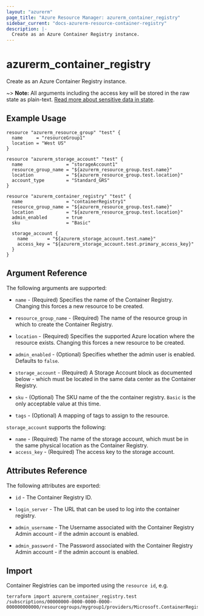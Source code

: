 ```yaml
---
layout: "azurerm"
page_title: "Azure Resource Manager: azurerm_container_registry"
sidebar_current: "docs-azurerm-resource-container-registry"
description: |-
  Create as an Azure Container Registry instance.
---
```


# azurerm\_container\_registry

Create as an Azure Container Registry instance.

~> **Note:** All arguments including the access key will be stored in the raw state as plain-text.
[Read more about sensitive data in state](docs/state/sensitive-data.html).

## Example Usage

```hcl
resource "azurerm_resource_group" "test" {
  name     = "resourceGroup1"
  location = "West US"
}

resource "azurerm_storage_account" "test" {
  name                = "storageAccount1"
  resource_group_name = "${azurerm_resource_group.test.name}"
  location            = "${azurerm_resource_group.test.location}"
  account_type        = "Standard_GRS"
}

resource "azurerm_container_registry" "test" {
  name                = "containerRegistry1"
  resource_group_name = "${azurerm_resource_group.test.name}"
  location            = "${azurerm_resource_group.test.location}"
  admin_enabled       = true
  sku                 = "Basic"

  storage_account {
    name       = "${azurerm_storage_account.test.name}"
    access_key = "${azurerm_storage_account.test.primary_access_key}"
  }
}
```

## Argument Reference

The following arguments are supported:

* `name` - (Required) Specifies the name of the Container Registry. Changing this forces a
    new resource to be created.

* `resource_group_name` - (Required) The name of the resource group in which to
    create the Container Registry.

* `location` - (Required) Specifies the supported Azure location where the resource exists. Changing this forces a new resource to be created.

* `admin_enabled` - (Optional) Specifies whether the admin user is enabled. Defaults to `false`.

* `storage_account` - (Required) A Storage Account block as documented below - which must be located in the same data center as the Container Registry.

* `sku` - (Optional) The SKU name of the the container registry. `Basic` is the only acceptable value at this time.

* `tags` - (Optional) A mapping of tags to assign to the resource.

`storage_account` supports the following:

* `name` - (Required) The name of the storage account, which must be in the same physical location as the Container Registry.
* `access_key` - (Required) The access key to the storage account.

## Attributes Reference

The following attributes are exported:

* `id` - The Container Registry ID.

* `login_server` - The URL that can be used to log into the container registry.

* `admin_username` - The Username associated with the Container Registry Admin account - if the admin account is enabled.

* `admin_password` - The Password associated with the Container Registry Admin account - if the admin account is enabled.

## Import

Container Registries can be imported using the `resource id`, e.g.

```
terraform import azurerm_container_registry.test /subscriptions/00000000-0000-0000-0000-000000000000/resourcegroups/mygroup1/providers/Microsoft.ContainerRegistry/registries/myregistry1
```
